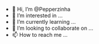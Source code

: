 - 👋 Hi, I’m @Pepperzinha
- 👀 I’m interested in ...
- 🌱 I’m currently learning ...
- 💞️ I’m looking to collaborate on ...
- 📫 How to reach me ...

<!---
Pepperzinha/Pepperzinha is a ✨ special ✨ repository because its `README.md` (this file) appears on your GitHub profile.
You can click the Preview link to take a look at your changes.
--->
